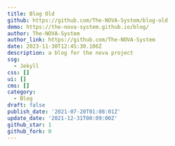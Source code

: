 ```yaml
---
title: Blog Old
github: https://github.com/The-NOVA-System/blog-old
demo: https://the-nova-system.github.io/blog/
author: The-NOVA-System
author_link: https://github.com/The-NOVA-System
date: 2023-11-30T12:45:30.106Z
description: a blog for the nova project
ssg:
  - Jekyll
css: []
ui: []
cms: []
category:
  - Blog
draft: false
publish_date: '2021-07-20T01:08:01Z'
update_date: '2021-12-31T00:09:00Z'
github_star: 1
github_fork: 0
---
```

